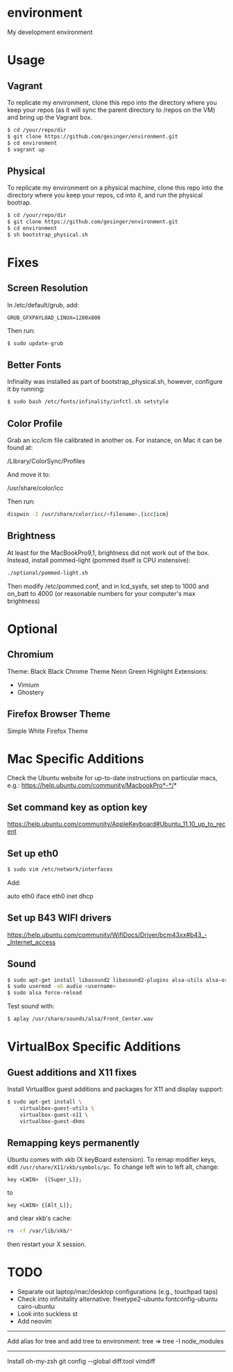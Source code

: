 # environment

My development environment

# Usage

## Vagrant

To replicate my environment, clone this repo into the directory where you keep
your repos (as it will sync the parent directory to /repos on the VM) and bring
up the Vagrant box.

```bash
$ cd /your/repo/dir
$ git clone https://github.com/gesinger/environment.git
$ cd environment
$ vagrant up
```

## Physical

To replicate my environment on a physical machine, clone this repo into the
directory where you keep your repos, cd into it, and run the physical bootrap.

```bash
$ cd /your/repo/dir
$ git clone https://github.com/gesinger/environment.git
$ cd environment
$ sh bootstrap_physical.sh
```

# Fixes

## Screen Resolution

In /etc/default/grub, add:

```
GRUB_GFXPAYLOAD_LINUX=1280x800
```

Then run:

```bash
$ sudo update-grub
```

## Better Fonts

Infinality was installed as part of bootstrap_physical.sh, however, configure
it by running:

```bash
$ sudo bash /etc/fonts/infinality/infctl.sh setstyle
```

## Color Profile

Grab an icc/icm file calibrated in another os. For instance, on Mac it can be
found at:

/Library/ColorSync/Profiles

And move it to:

/usr/share/color/icc

Then run:

```bash
dispwin -I /usr/share/color/icc/<filename>.[icc|icm]
```

## Brightness

At least for the MacBookPro9,1, brightness did not work out of the box.
Instead, install pommed-light (pommed itself is CPU instensive):

```bash
./optional/pommed-light.sh
```

Then modify /etc/pommed.conf, and in lcd\_sysfs, set step to 1000 and on\_batt
to 4000 (or reasonable numbers for your computer's max brightness)

# Optional

## Chromium

Theme: Black Black Chrome Theme Neon Green Highlight
Extensions:
- Vimium
- Ghostery

## Firefox Browser Theme

Simple White Firefox Theme

# Mac Specific Additions

Check the Ubuntu website for up-to-date instructions on particular macs, e.g.:
https://help.ubuntu.com/community/MacbookPro*-*/*

## Set command key as option key

https://help.ubuntu.com/community/AppleKeyboard#Ubuntu_11.10_up_to_recent

## Set up eth0

```bash
$ sudo vim /etc/network/interfaces
```

Add:

auto eth0
iface eth0 inet dhcp

## Set up B43 WIFI drivers

https://help.ubuntu.com/community/WifiDocs/Driver/bcm43xx#b43_-_Internet_access

## Sound

```bash
$ sudo apt-get install libasound2 libasound2-plugins alsa-utils alsa-oss
$ sudo usermod -aG audio <username>
$ sudo alsa force-reload
```

Test sound with:

```bash
$ aplay /usr/share/sounds/alsa/Front_Center.wav
```

# VirtualBox Specific Additions

## Guest additions and X11 fixes

Install VirtualBox guest additions and packages for X11 and display support:

```bash
$ sudo apt-get install \
    virtualbox-guest-utils \
    virtualbox-guest-x11 \
    virtualbox-guest-dkms
```

## Remapping keys permanently

Ubuntu comes with xkb (X keyBoard extension). To remap modifier keys, edit
`/usr/share/X11/xkb/symbols/pc`. To change left win to left alt, change:

```
key <LWIN>  {[Super_L]};
```
to
```
key <LWIN> {[Alt_L]};
```

and clear xkb's cache:

```bash
rm -rf /var/lib/xkb/*
```

then restart your X session.

# TODO

- Separate out laptop/mac/desktop configurations (e.g., touchpad taps)
- Check into infinitality alternative:
freetype2-ubuntu
fontconfig-ubuntu
cairo-ubuntu
- Look into suckless st
- Add neovim

---

Add alias for tree and add tree to environment:
tree => tree -I node_modules

---

Install oh-my-zsh
git config --global diff.tool vimdiff
